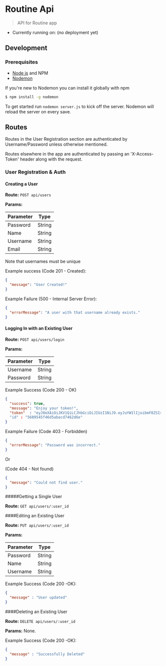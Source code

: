 # Routine Api

> API for Routine app

* Currently running on: (no deployment yet)

## Development

### Prerequisites
* [Node js](http://nodejs.org/) and NPM
* [Nodemon](http://nodemon.io/)

If you're new to Nodemon you can install it globally with npm

```sh
$ npm install -g nodemon
```
To get started run `nodemon server.js` to kick off the server. Nodemon will reload the server on every save.

## Routes

Routes in the User Registration section are authenticated
by Username/Password unless otherwise mentioned.

Routes elsewhere in the app are authenticated by passing
an 'X-Access-Token' header along with the request.

### User Registration & Auth

#### Creating a User

**Route:** `POST api/users`

**Params:**

| Parameter |  Type  |
| --------- |  ----  |
|  Password | String |
|  Name     | String |
|  Username | String |
|  Email    | String |

Note that usernames must be unique

Example success (Code 201 - Created):

```json
{
  "message": "User Created!"
}
```
Example Failure (500 - Internal Server Error):

```json
{
  "errorMessage": "A user with that username already exists."
}
```

#### Logging In with an Existing User

**Route:** `POST api/users/login`

**Params:**

| Parameter | Type   |
| --------- | ------ |
| Username  | String |
| Password  | String |

Example Success (Code 200 - OK)

```json
{
  "success": true,
  "message": "Enjoy your token!",
  "token"  : "eyJ0eXAiOiJKV1QiLCJhbGciOiJIUzI1NiJ9.eyJuYW1lIjoibmF0ZSIsInVzZXJuYW1lIjoibmF0ZSIsImlhdCI6MTQ0NDg1MTcxNSwiZXhwIjoxNDQ0OTM4MTE1fQ.9kOJEZb_f7HZ8RgmqbPwhDXALx2TDR1fH5lzPtlGzcA"
  "id" : "5689545f46d5abacd7462d6e"
}
```

Example Failure (Code 403 - Forbidden)

```json
{
  "errorMessage": "Password was incorrect."
}
```
Or

(Code 404 - Not found)

```json
{
  "message": "Could not find user."
}
```
#####Getting a Single User

**Route:** `GET api/users/:user_id`

####Editing an Existing User

**Route:** `PUT api/users/:user_id`

**Params:**

| Parameter |  Type  |
| --------- |  ----  |
|  Password | String |
|  Name     | String |
|  Username | String |

Example Success (Code 200 -OK):

```json
{
  "message" : "User updated"
}
```

####Deleting an Existing User

**Route:** `DELETE api/users/:user_id`

**Params:** None.

Example Success (Code 200 -OK):

```json
{
  "message" : "Successfully Deleted"
}
```
